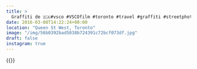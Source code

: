 ```yaml
---
title: >
  Graffiti de 🇨🇦#vsco #VSCOfilm #toronto #travel #graffiti #streetphotography
date: 2016-03-08T14:22:24+00:00
location: "Queen St West, Toronto"
image: "/img/56b0392bad5038b724391c72bcf073df.jpg"
draft: false
instagram: true
---
```


{{<photo src="/img/56b0392bad5038b724391c72bcf073df.jpg">}}
